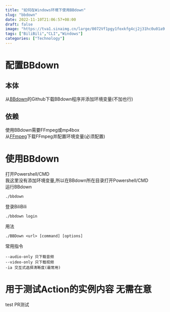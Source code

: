 ```yaml
---
title: "如何在Windows环境下使用BBdown"
slug: "bbdown"
date: 2022-11-10T21:06:57+08:00
draft: false
image: "https://tva1.sinaimg.cn/large/0072Vf1pgy1foxkfg4cj2j31hc0u01a9.jpg"
tags: ["BiliBili","CLI","Windows"]
categories: ["Technology"]
---
```

# 配置BBdown
## 本体
从[BBdown](https://github.com/nilaoda/BBDown)的Github下载BBdown程序并添加环境变量(不加也行)
## 依赖
使用BBdown需要FFmpeg或mp4box  
从[FFmpeg](https://ffmpeg.org/)下载FFmpeg并配置环境变量(必须配置)
# 使用BBdown
打开Powershell/CMD  
我这里没有添加环境变量,所以在BBdown所在目录打开Powershell/CMD  
运行BBdown  
```
./bbdown
```
登录BiliBili  
```
./bbdown login
```
用法  
```
./BBDown <url> [command] [options]
```
常用指令
```
--audio-only 只下载音频
--video-only 只下载视频
-ia 交互式选择清晰度(最常用)
```

# 用于测试Action的实例内容 无需在意
test 
PR测试
